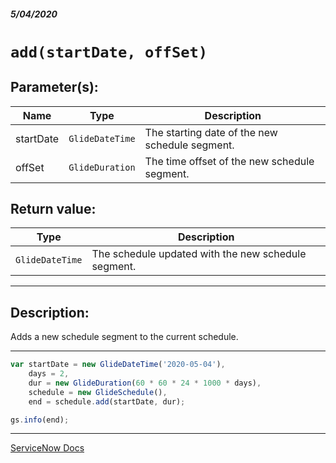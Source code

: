 ##### 5/04/2020
# `add(startDate, offSet)`
## Parameter(s):
| Name | Type | Description |
|---|---|---|
| startDate | `GlideDateTime` | The starting date of the new schedule segment. |
| offSet | `GlideDuration` | The time offset of the new schedule segment. |

## Return value:
| Type | Description |
|---|---|
| `GlideDateTime` | The schedule updated with the new schedule segment. |

---

## Description:
Adds a new schedule segment to the current schedule.

---

```js
var startDate = new GlideDateTime('2020-05-04'),
    days = 2,
    dur = new GlideDuration(60 * 60 * 24 * 1000 * days),
    schedule = new GlideSchedule(),
    end = schedule.add(startDate, dur);

gs.info(end);
```

---

[ServiceNow Docs](https://developer.servicenow.com/dev.do#!/reference/api/newyork/server/no-namespace/c_GlideScheduleScopedAPI#r_ScopedGlideScheduleAdd_GlideDateTime_GlideDuration)